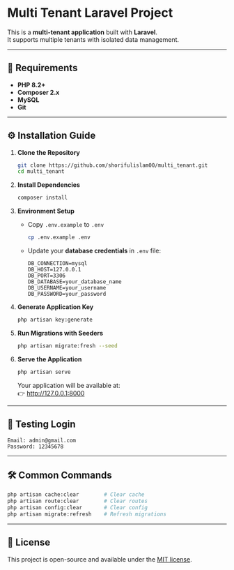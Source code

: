 # Multi Tenant Laravel Project

This is a **multi-tenant application** built with **Laravel**.  
It supports multiple tenants with isolated data management.  

---

## 🚀 Requirements
- **PHP 8.2+**  
- **Composer 2.x**  
- **MySQL**
- **Git**

---

## ⚙️ Installation Guide

1. **Clone the Repository**
   ```bash
   git clone https://github.com/shorifulislam00/multi_tenant.git
   cd multi_tenant
   ```

2. **Install Dependencies**
   ```bash
   composer install
   ```

3. **Environment Setup**
   - Copy `.env.example` to `.env`
     ```bash
     cp .env.example .env
     ```
   - Update your **database credentials** in `.env` file:
     ```env
     DB_CONNECTION=mysql
     DB_HOST=127.0.0.1
     DB_PORT=3306
     DB_DATABASE=your_database_name
     DB_USERNAME=your_username
     DB_PASSWORD=your_password
     ```

4. **Generate Application Key**
   ```bash
   php artisan key:generate
   ```

5. **Run Migrations with Seeders**
   ```bash
   php artisan migrate:fresh --seed
   ```

6. **Serve the Application**
   ```bash
   php artisan serve
   ```
   Your application will be available at:  
   👉 http://127.0.0.1:8000  

---

## 🧪 Testing Login
```
Email: admin@gmail.com
Password: 12345678
```

---

## 🛠️ Common Commands
```bash
php artisan cache:clear        # Clear cache
php artisan route:clear        # Clear routes
php artisan config:clear       # Clear config
php artisan migrate:refresh    # Refresh migrations
```

---

## 📜 License
This project is open-source and available under the [MIT license](LICENSE).  
